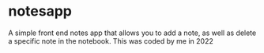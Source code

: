 # notesapp
A simple front end notes app that allows you to add a note, as well as delete a specific note in the notebook.
This was coded by me in 2022
